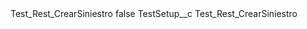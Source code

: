 <?xml version="1.0" encoding="UTF-8"?>
<CustomMetadata xmlns="http://soap.sforce.com/2006/04/metadata" xmlns:xsi="http://www.w3.org/2001/XMLSchema-instance" xmlns:xsd="http://www.w3.org/2001/XMLSchema">
    <label>Test_Rest_CrearSiniestro</label>
    <protected>false</protected>
    <values>
        <field>TestSetup__c</field>
        <value xsi:type="xsd:string">Test_Rest_CrearSiniestro</value>
    </values>
</CustomMetadata>
